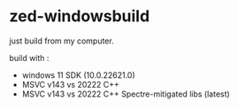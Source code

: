 # zed-windowsbuild
just build from my computer.

build with :
- windows 11 SDK (10.0.22621.0)
- MSVC v143 vs 20222 C++
- MSVC v143 vs 20222 C++ Spectre-mitigated libs (latest)
